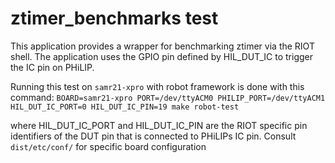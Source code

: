 # ztimer_benchmarks test

This application provides a wrapper for benchmarking ztimer via the RIOT shell.
The application uses the GPIO pin defined by HIL_DUT_IC to trigger the IC pin on
PHiLIP.

Running this test on `samr21-xpro` with robot framework is done with this command:
`BOARD=samr21-xpro PORT=/dev/ttyACM0 PHILIP_PORT=/dev/ttyACM1 HIL_DUT_IC_PORT=0 HIL_DUT_IC_PIN=19 make robot-test`

where HIL_DUT_IC_PORT and HIL_DUT_IC_PIN are the RIOT specific pin identifiers
of the DUT pin that is connected to PHiLIPs IC pin. Consult `dist/etc/conf/` for
specific board configuration
